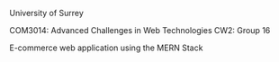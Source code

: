 University of Surrey

COM3014: Advanced Challenges in Web Technologies
CW2: Group 16

E-commerce web application using the MERN Stack